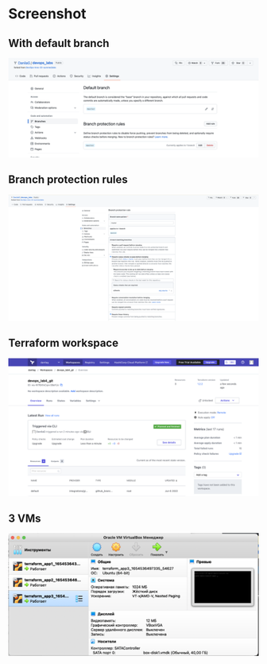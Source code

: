 # Screenshot

## With default branch

![githubDefaultBranch](./Images/githubDefaultBranch.png)

## Branch protection rules

![githubBranchProtectionRules](./Images/githubBranchProtectionRules.png)

## Terraform workspace

![terraform](./Images/terraform.png)

## 3 VMs

![3vms](./Images/vagrant.png)
